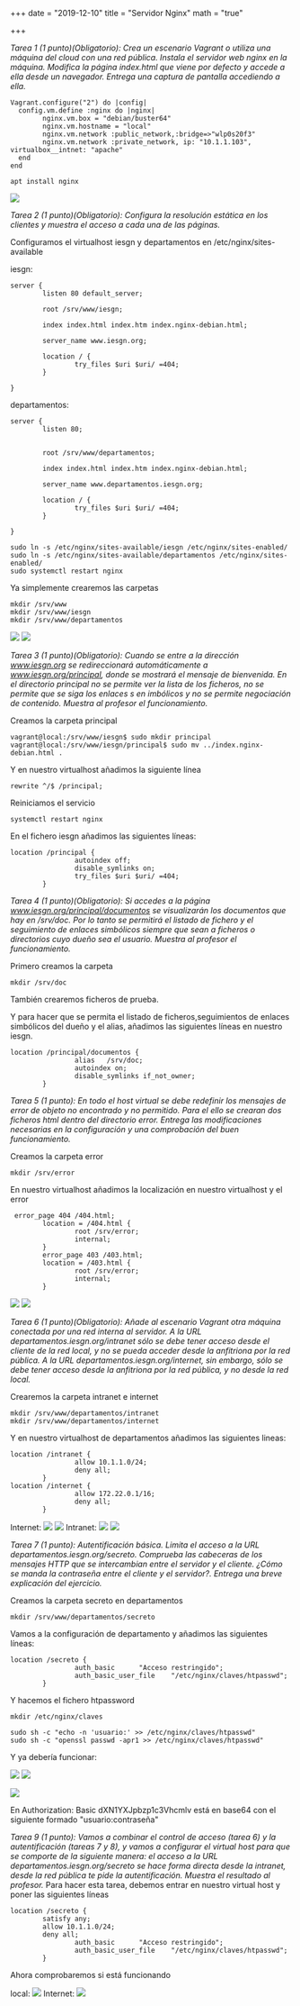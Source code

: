 +++
date = "2019-12-10"
title = "Servidor Nginx"
math = "true"

+++

*Tarea 1 (1 punto)(Obligatorio): Crea un escenario Vagrant o utiliza una máquina del cloud con una red pública. Instala el servidor web nginx en la máquina. Modifica la página index.html que viene por defecto y accede a ella desde un navegador. Entrega una captura de pantalla accediendo a ella.*

```
Vagrant.configure("2") do |config|
  config.vm.define :nginx do |nginx|
        nginx.vm.box = "debian/buster64"
        nginx.vm.hostname = "local"
        nginx.vm.network :public_network,:bridge=>"wlp0s20f3"
        nginx.vm.network :private_network, ip: "10.1.1.103", virtualbox__intnet: "apache"
  end
end
```
```
apt install nginx
```
![](/images/capturanginx.png)


*Tarea 2 (1 punto)(Obligatorio): Configura la resolución estática en los clientes y muestra el acceso a cada una de las páginas.*

Configuramos el virtualhost iesgn y departamentos en /etc/nginx/sites-available

iesgn:
```
server {
        listen 80 default_server;

        root /srv/www/iesgn;

        index index.html index.htm index.nginx-debian.html;

        server_name www.iesgn.org;

        location / {
                try_files $uri $uri/ =404;
        }

}
```

departamentos:

```
server {
        listen 80;


        root /srv/www/departamentos;

        index index.html index.htm index.nginx-debian.html;

        server_name www.departamentos.iesgn.org;

        location / {
                try_files $uri $uri/ =404;
        }

}
```

```
sudo ln -s /etc/nginx/sites-available/iesgn /etc/nginx/sites-enabled/
sudo ln -s /etc/nginx/sites-available/departamentos /etc/nginx/sites-enabled/
sudo systemctl restart nginx
```

Ya simplemente crearemos las carpetas
```
mkdir /srv/www
mkdir /srv/www/iesgn
mkdir /srv/www/departamentos
```

![](/images/iesgnnginx.png)
![](/images/departamentosnginx.png)

*Tarea 3 (1 punto)(Obligatorio): Cuando se entre a la dirección www.iesgn.org se redireccionará automáticamente a www.iesgn.org/principal, donde se mostrará el mensaje de bienvenida. En el directorio principal no se permite ver la lista de los ficheros, no se permite que se siga los enlaces s en imbólicos y no se permite negociación de contenido. Muestra al profesor el funcionamiento.*

Creamos la carpeta principal
```
vagrant@local:/srv/www/iesgn$ sudo mkdir principal
vagrant@local:/srv/www/iesgn/principal$ sudo mv ../index.nginx-debian.html .
```


Y en nuestro virtualhost añadimos la siguiente línea
```
rewrite ^/$ /principal;
```
Reiniciamos el servicio
```
systemctl restart nginx
```

En el fichero iesgn añadimos las siguientes líneas:
```
location /principal {
                autoindex off;
                disable_symlinks on;
                try_files $uri $uri/ =404;
        }
```

*Tarea 4 (1 punto)(Obligatorio): Si accedes a la página www.iesgn.org/principal/documentos se visualizarán los documentos que hay en /srv/doc. Por lo tanto se permitirá el listado de fichero y el seguimiento de enlaces simbólicos siempre que sean a ficheros o directorios cuyo dueño sea el usuario. Muestra al profesor el funcionamiento.*

Primero creamos la carpeta
```
mkdir /srv/doc
```
También crearemos ficheros de prueba.

Y para hacer que se permita el listado de ficheros,seguimientos de enlaces simbólicos del dueño  y el alias, añadimos las siguientes líneas en nuestro iesgn.
```
location /principal/documentos {
                alias   /srv/doc;
                autoindex on;
                disable_symlinks if_not_owner;
        }
```

*Tarea 5 (1 punto): En todo el host virtual se debe redefinir los mensajes de error de objeto no encontrado y no permitido. Para el ello se crearan dos ficheros html dentro del directorio error. Entrega las modificaciones necesarias en la configuración y una comprobación del buen funcionamiento.*

Creamos la carpeta error
```
mkdir /srv/error
```

En nuestro virtualhost añadimos la localización en nuestro virtualhost y el error

```
 error_page 404 /404.html;
        location = /404.html {
                root /srv/error;
                internal;
        }
        error_page 403 /403.html;
        location = /403.html {
                root /srv/error;
                internal;
        }
```

![](/images/error404.png)
![](/images/error403.png)

*Tarea 6 (1 punto)(Obligatorio): Añade al escenario Vagrant otra máquina conectada por una red interna al servidor. A la URL departamentos.iesgn.org/intranet sólo se debe tener acceso desde el cliente de la red local, y no se pueda acceder desde la anfitriona por la red pública. A la URL departamentos.iesgn.org/internet, sin embargo, sólo se debe tener acceso desde la anfitriona por la red pública, y no desde la red local.*

Crearemos la carpeta intranet e internet
```
mkdir /srv/www/departamentos/intranet
mkdir /srv/www/departamentos/internet
```

Y en nuestro virtualhost de departamentos añadimos las siguientes lineas:

```
location /intranet {
                allow 10.1.1.0/24;
                deny all;
        }
location /internet {
                allow 172.22.0.1/16;
                deny all;
        }
```


Internet:
![](/images/pruebainternetfuera.png)
![](/images/pruebainternetdentro.png)
Intranet:
![](/images/pruebaintranetfuera.png)
![](/images/pruebaintranetdentro.png)


*Tarea 7 (1 punto): Autentificación básica. Limita el acceso a la URL departamentos.iesgn.org/secreto. Comprueba las cabeceras de los mensajes HTTP que se intercambian entre el servidor y el cliente. ¿Cómo se manda la contraseña entre el cliente y el servidor?. Entrega una breve explicación del ejercicio.*

Creamos la carpeta secreto en departamentos
```
mkdir /srv/www/departamentos/secreto
```

Vamos a la configuración de departamento y añadimos las siguientes líneas:

```
location /secreto {
                auth_basic      "Acceso restringido";
                auth_basic_user_file    "/etc/nginx/claves/htpasswd";
        }
```

Y hacemos el fichero htpassword

```
mkdir /etc/nginx/claves

sudo sh -c "echo -n 'usuario:' >> /etc/nginx/claves/htpasswd"
sudo sh -c "openssl passwd -apr1 >> /etc/nginx/claves/htpasswd"
```

Y ya debería funcionar:

![](/images/imagenht.png)
![](/images/imagenht2.png)


![](/images/cabeceras.png)


En Authorization: Basic dXN1YXJpbzp1c3Vhcmlv está en base64 con el siguiente formado "usuario:contraseña"


*Tarea 9 (1 punto): Vamos a combinar el control de acceso (tarea 6) y la autentificación (tareas 7 y 8), y vamos a configurar el virtual host para que se comporte de la siguiente manera: el acceso a la URL departamentos.iesgn.org/secreto se hace forma directa desde la intranet, desde la red pública te pide la autentificación. Muestra el resultado al profesor.*
Para hacer esta tarea, debemos entrar en nuestro virtual host y poner las siguientes líneas
```
location /secreto {
		satisfy any;
		allow 10.1.1.0/24;
		deny all;
                auth_basic      "Acceso restringido";
                auth_basic_user_file    "/etc/nginx/claves/htpasswd";
        }
```
Ahora comprobaremos si está funcionando

local:
![](/images/localnginx.png)
Internet:
![](/images/internetnginx.png)

